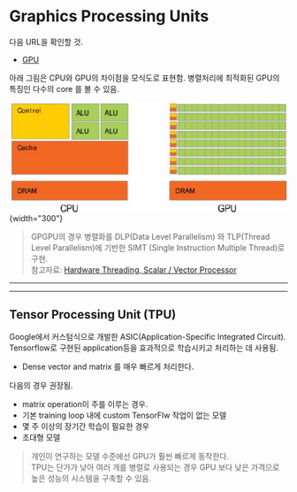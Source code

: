 # Graphics Processing Units

다음 URL을 확인할 것.

* [GPU](https://dsaint31.tistory.com/416)

아래 그림은 CPU와 GPU의 차이점을 모식도로 표현함.
병렬처리에 최적화된 GPU의 특징인 다수의 core 를 볼 수 있음.

![](./img/CPU-vs-GPU-Architecture_W640.jpg){width="300"}

> GPGPU의 경우 병렬화를 DLP(Data Level Parallelism) 와 TLP(Thread Level Parallelism)에 기반한 SIMT (Single Instruction Multiple Thread)로 구현.  
> 참고자료: [Hardware Threading, Scalar / Vector Processor](https://ds31x.tistory.com/364)

---

---

## Tensor Processing Unit (TPU) 

Google에서 커스텀식으로 개발한 ASIC(Application-Specific Integrated Circuit).
Tensorflow로 구현된 application등을 효과적으로 학습시키고 처리하는 데 사용됨.

- Dense vector and matrix 를 매우 빠르게 처리한다.

다음의 경우 권장됨.

- matrix operation이 주를 이루는 경우.
- 기본 training loop 내에 custom TensorFlw 작업이 없는 모델
- 몇 주 이상의 장기간 학습이 필요한 경우
- 초대형 모델

> 개인이 연구하는 모델 수준에선 GPU가 훨씬 빠르게 동작한다.  
> TPU는 단가가 낮아 여러 개를 병렬로 사용되는 경우 GPU 보다 낮은 가격으로 높은 성능의 시스템을 구축할 수 있음.

